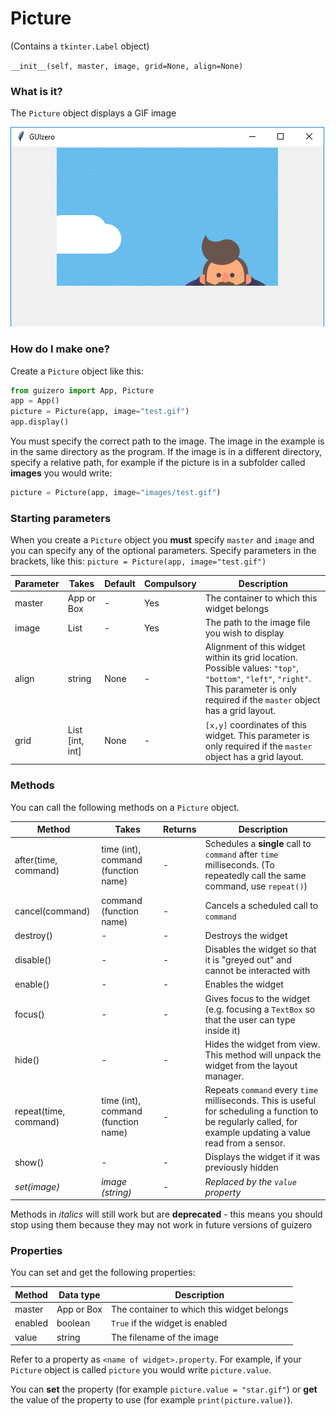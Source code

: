 # Picture

(Contains a `tkinter.Label` object)

`__init__(self, master, image, grid=None, align=None)`

### What is it?
The `Picture` object displays a GIF image

![Picture on Windows](images/picture_windows.png)

### How do I make one?

Create a `Picture` object like this:

```python
from guizero import App, Picture
app = App()
picture = Picture(app, image="test.gif")
app.display()
```
You must specify the correct path to the image. The image in the example is in the same directory as the program. If the image is in a different directory, specify a relative path, for example if the picture is in a subfolder called **images** you would write:

```python
picture = Picture(app, image="images/test.gif")
```
### Starting parameters

When you create a `Picture` object you **must** specify `master` and `image` and you can specify any of the optional parameters. Specify parameters in the brackets, like this: `picture = Picture(app, image="test.gif")`

| Parameter | Takes | Default | Compulsory | Description                         |
| --------- | --------- | ------- | ---------- | -------------------------|
| master    | App or Box   | - | Yes       | The container to which this widget belongs
| image   | List    | -  | Yes         | The path to the image file you wish to display |
| align   | string     | None     | -         | Alignment of this widget within its grid location. Possible values: `"top"`, `"bottom"`, `"left"`, `"right"`. This parameter is only required if the `master` object has a grid layout.  |
| grid   | List [int, int]   | None     | -         | `[x,y]` coordinates of this widget. This parameter is only required if the `master` object has a grid layout. |




### Methods

You can call the following methods on a `Picture` object.

| Method        | Takes     | Returns    | Description                |
| ------------- | ------------- | ---------- | -------------------------- |
| after(time, command)   | time (int), command (function name)   | -          | Schedules a **single** call to `command` after `time` milliseconds. (To repeatedly call the same command, use `repeat()`)  |
| cancel(command)   | command (function name) | -          | Cancels a scheduled call to `command`    |
| destroy()   | -  | -          | Destroys the widget    |
| disable()  | - | -          | Disables the widget so that it is "greyed out" and cannot be interacted with   |
| enable()  | -  | -          | Enables the widget   |
| focus()  | -  | -          | Gives focus to the widget (e.g. focusing a `TextBox` so that the user can type inside it)  |
| hide()  | -   | -          | Hides the widget from view. This method will unpack the widget from the layout manager.   |
| repeat(time, command)  | time (int), command (function name)  | -          | Repeats `command` every `time` milliseconds. This is useful for scheduling a function to be regularly called, for example updating a value read from a sensor.   |
| show()  | - | -          | Displays the widget if it was previously hidden  |
| _set(image)_  | _image (string)_  | -         | _Replaced by the `value` property_ |

Methods in _italics_ will still work but are **deprecated** - this means you should stop using them because they may not work in future versions of guizero

### Properties

You can set and get the following properties:

| Method        | Data type   | Description                |
| ------------- | ----------- | -------------------------- |
| master        | App or Box  | The container to which this widget belongs |
| enabled       | boolean     | `True` if the widget is enabled |
| value         | string      | The filename of the image  |


Refer to a property as `<name of widget>.property`. For example, if your `Picture` object is called `picture` you would write `picture.value`.

You can **set** the property (for example `picture.value = "star.gif"`) or **get** the value of the property to use (for example `print(picture.value)`).
